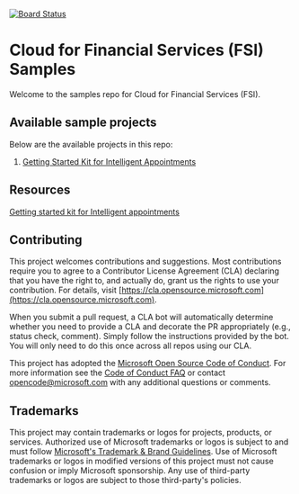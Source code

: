 [![Board Status](https://dev.azure.com/gokseloral/6c25bdee-4244-449c-af7f-fb1f800a0773/39e4a085-28e6-49f3-8d59-177944d755fb/_apis/work/boardbadge/d7c773a5-8012-41e3-b2e4-8b674ffc935c)](https://dev.azure.com/gokseloral/6c25bdee-4244-449c-af7f-fb1f800a0773/_boards/board/t/39e4a085-28e6-49f3-8d59-177944d755fb/Microsoft.RequirementCategory)
# Cloud for Financial Services (FSI) Samples

Welcome to the samples repo for Cloud for Financial Services (FSI).

## Available sample projects

Below are the available projects in this repo:

1. [Getting Started Kit for Intelligent Appointments](/intelligent-appointment/)

## Resources

[Getting started kit for Intelligent appointments](https://docs.microsoft.com/en-us/dynamics365/industry/financial-services/intelligent-appointments-gs-kit)     

## Contributing

This project welcomes contributions and suggestions.  Most contributions require you to agree to a
Contributor License Agreement (CLA) declaring that you have the right to, and actually do, grant us
the rights to use your contribution. For details, visit [https://cla.opensource.microsoft.com](https://cla.opensource.microsoft.com).

When you submit a pull request, a CLA bot will automatically determine whether you need to provide
a CLA and decorate the PR appropriately (e.g., status check, comment). Simply follow the instructions
provided by the bot. You will only need to do this once across all repos using our CLA.

This project has adopted the [Microsoft Open Source Code of Conduct](https://opensource.microsoft.com/codeofconduct/).
For more information see the [Code of Conduct FAQ](https://opensource.microsoft.com/codeofconduct/faq/) or
contact [opencode@microsoft.com](mailto:opencode@microsoft.com) with any additional questions or comments.

## Trademarks

This project may contain trademarks or logos for projects, products, or services. Authorized use of Microsoft 
trademarks or logos is subject to and must follow 
[Microsoft's Trademark & Brand Guidelines](https://www.microsoft.com/en-us/legal/intellectualproperty/trademarks/usage/general).
Use of Microsoft trademarks or logos in modified versions of this project must not cause confusion or imply Microsoft sponsorship.
Any use of third-party trademarks or logos are subject to those third-party's policies.
